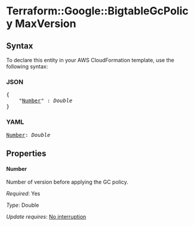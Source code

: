 # Terraform::Google::BigtableGcPolicy MaxVersion

## Syntax

To declare this entity in your AWS CloudFormation template, use the following syntax:

### JSON

<pre>
{
    "<a href="#number" title="Number">Number</a>" : <i>Double</i>
}
</pre>

### YAML

<pre>
<a href="#number" title="Number">Number</a>: <i>Double</i>
</pre>

## Properties

#### Number

Number of version before applying the GC policy.

_Required_: Yes

_Type_: Double

_Update requires_: [No interruption](https://docs.aws.amazon.com/AWSCloudFormation/latest/UserGuide/using-cfn-updating-stacks-update-behaviors.html#update-no-interrupt)

